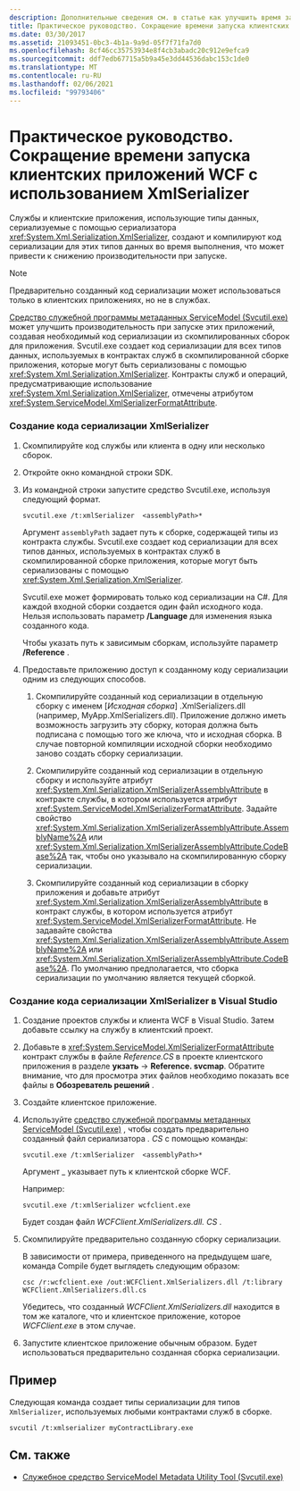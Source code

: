 ```yaml
---
description: Дополнительные сведения см. в статье как улучшить время запуска клиентских приложений WCF с помощью XmlSerializer.
title: Практическое руководство. Сокращение времени запуска клиентских приложений WCF с использованием XmlSerializer
ms.date: 03/30/2017
ms.assetid: 21093451-0bc3-4b1a-9a9d-05f7f71fa7d0
ms.openlocfilehash: 8cf46cc35753934e8f4cb3abadc20c912e9efca9
ms.sourcegitcommit: ddf7edb67715a5b9a45e3dd44536dabc153c1de0
ms.translationtype: MT
ms.contentlocale: ru-RU
ms.lasthandoff: 02/06/2021
ms.locfileid: "99793406"
---
```

# <a name="how-to-improve-the-startup-time-of-wcf-client-applications-using-the-xmlserializer"></a>Практическое руководство. Сокращение времени запуска клиентских приложений WCF с использованием XmlSerializer

Службы и клиентские приложения, использующие типы данных, сериализуемые с помощью сериализатора <xref:System.Xml.Serialization.XmlSerializer>, создают и компилируют код сериализации для этих типов данных во время выполнения, что может привести к снижению производительности при запуске.  
  
> [!NOTE]
> Предварительно созданный код сериализации может использоваться только в клиентских приложениях, но не в службах.  
  
 [Средство служебной программы метаданных ServiceModel (Svcutil.exe)](../servicemodel-metadata-utility-tool-svcutil-exe.md) может улучшить производительность при запуске этих приложений, создавая необходимый код сериализации из скомпилированных сборок для приложения. Svcutil.exe создает код сериализации для всех типов данных, используемых в контрактах служб в скомпилированной сборке приложения, которые могут быть сериализованы с помощью <xref:System.Xml.Serialization.XmlSerializer>. Контракты служб и операций, предусматривающие использование <xref:System.Xml.Serialization.XmlSerializer>, отмечены атрибутом <xref:System.ServiceModel.XmlSerializerFormatAttribute>.  
  
### <a name="to-generate-xmlserializer-serialization-code"></a>Создание кода сериализации XmlSerializer  
  
1. Скомпилируйте код службы или клиента в одну или несколько сборок.  
  
2. Откройте окно командной строки SDK.  
  
3. Из командной строки запустите средство Svcutil.exe, используя следующий формат.  
  
    ```console  
    svcutil.exe /t:xmlSerializer  <assemblyPath>*  
    ```  
  
     Аргумент `assemblyPath` задает путь к сборке, содержащей типы из контракта службы. Svcutil.exe создает код сериализации для всех типов данных, используемых в контрактах служб в скомпилированной сборке приложения, которые могут быть сериализованы с помощью <xref:System.Xml.Serialization.XmlSerializer>.  
  
     Svcutil.exe может формировать только код сериализации на C#. Для каждой входной сборки создается один файл исходного кода. Нельзя использовать параметр **/Language** для изменения языка созданного кода.  
  
     Чтобы указать путь к зависимым сборкам, используйте параметр **/Reference** .  
  
4. Предоставьте приложению доступ к созданному коду сериализации одним из следующих способов.  
  
    1. Скомпилируйте созданный код сериализации в отдельную сборку с именем [*Исходная сборка*] .XmlSerializers.dll (например, MyApp.XmlSerializers.dll). Приложение должно иметь возможность загрузить эту сборку, которая должна быть подписана с помощью того же ключа, что и исходная сборка. В случае повторной компиляции исходной сборки необходимо заново создать сборку сериализации.  
  
    2. Скомпилируйте созданный код сериализации в отдельную сборку и используйте атрибут <xref:System.Xml.Serialization.XmlSerializerAssemblyAttribute> в контракте службы, в котором используется атрибут <xref:System.ServiceModel.XmlSerializerFormatAttribute>. Задайте свойство <xref:System.Xml.Serialization.XmlSerializerAssemblyAttribute.AssemblyName%2A> или <xref:System.Xml.Serialization.XmlSerializerAssemblyAttribute.CodeBase%2A> так, чтобы оно указывало на скомпилированную сборку сериализации.  
  
    3. Скомпилируйте созданный код сериализации в сборку приложения и добавьте атрибут <xref:System.Xml.Serialization.XmlSerializerAssemblyAttribute> в контракт службы, в котором используется атрибут <xref:System.ServiceModel.XmlSerializerFormatAttribute>. Не задавайте свойства <xref:System.Xml.Serialization.XmlSerializerAssemblyAttribute.AssemblyName%2A> или <xref:System.Xml.Serialization.XmlSerializerAssemblyAttribute.CodeBase%2A>. По умолчанию предполагается, что сборка сериализации по умолчанию является текущей сборкой.  
  
### <a name="to-generate-xmlserializer-serialization-code-in-visual-studio"></a>Создание кода сериализации XmlSerializer в Visual Studio  
  
1. Создание проектов службы и клиента WCF в Visual Studio. Затем добавьте ссылку на службу в клиентский проект.  
  
2. Добавьте в <xref:System.ServiceModel.XmlSerializerFormatAttribute> контракт службы в файле *Reference.CS* в проекте клиентского приложения в разделе **укзать**  ->  **Reference. svcmap**. Обратите внимание, что для просмотра этих файлов необходимо показать все файлы в **Обозреватель решений** .  
  
3. Создайте клиентское приложение.  
  
4. Используйте [средство служебной программы метаданных ServiceModel (Svcutil.exe)](../servicemodel-metadata-utility-tool-svcutil-exe.md) , чтобы создать предварительно созданный файл сериализатора *. CS* с помощью команды:  
  
    ```console  
    svcutil.exe /t:xmlSerializer  <assemblyPath>*  
    ```  
  
     Аргумент _ указывает путь к клиентской сборке WCF.  
  
     Например:  
  
    ```console  
    svcutil.exe /t:xmlSerializer wcfclient.exe  
    ```  
  
     Будет создан файл *WCFClient.XmlSerializers.dll. CS* .  
  
5. Скомпилируйте предварительно созданную сборку сериализации.  
  
     В зависимости от примера, приведенного на предыдущем шаге, команда Compile будет выглядеть следующим образом:  
  
    ```console  
    csc /r:wcfclient.exe /out:WCFClient.XmlSerializers.dll /t:library WCFClient.XmlSerializers.dll.cs  
    ```  
  
     Убедитесь, что созданный *WCFClient.XmlSerializers.dll* находится в том же каталоге, что и клиентское приложение, которое *WCFClient.exe* в этом случае.  
  
6. Запустите клиентское приложение обычным образом. Будет использоваться предварительно созданная сборка сериализации.  
  
## <a name="example"></a>Пример  

 Следующая команда создает типы сериализации для типов `XmlSerializer`, используемых любыми контрактами служб в сборке.  
  
```console  
svcutil /t:xmlserializer myContractLibrary.exe  
```  
  
## <a name="see-also"></a>См. также

- [Служебное средство ServiceModel Metadata Utility Tool (Svcutil.exe)](../servicemodel-metadata-utility-tool-svcutil-exe.md)
